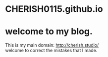 # CHERISH0115.github.io
# welcome to my blog.
 This is my main domain: http://cherish.studio/<br>
 welcome to correct the mistakes that I made.
